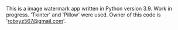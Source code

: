 This is a image watermark app written in Python version 3.9.
Work in progress.
'Tkinter' and 'Pillow' were used.
Owner of this code is 'robxyz567@gmail.com'.